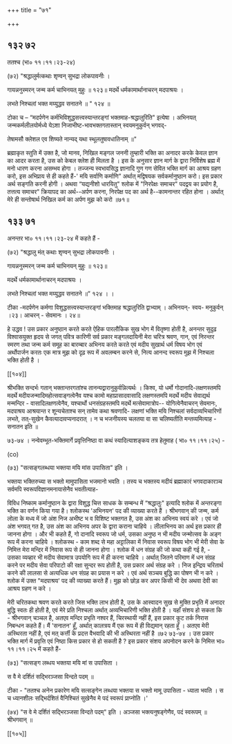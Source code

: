 +++
title = "७१"

+++


## १३२ ७२
ततश्च (भा० ११।११।२३-२४) 

(७२) "श्रद्धालुर्मत्कथाः शृण्वन् सुभद्रा लोकपावनीः । 

गायन्ननुस्मरन् जन्म कर्म चाभिनयत् मुहुः ॥ १२३॥ मदर्थे धर्मकामार्थानाचरन् मदपाश्रयः । 

लभते निश्चलां भक्त मय्युद्धव सनातने ॥ " १२४ ॥ 

टोका च – “मदर्पणेन कर्मभिविशुद्धसत्त्वस्यान्तरङ्गां भक्तमाह-श्रद्धालुरिति" इत्येषा । अभिनयत् जन्मकर्मलीलयोर्मध्ये येऽशा निजाभीष्ट-भावभक्तगतास्तान् स्वयमनुकुर्वन् भगवद्- 

तेषामसौ क्लेशल एव शिष्यते नान्यद् यथा स्थूलतुषावधातिनाम् ॥" 

ब्रह्माकृत स्तुति में उक्त है, जो मानव, निखिल मङ्गल जननी तुम्हारी भक्ति का अनादर करके केवल ज्ञान का आदर करता है, उस को केबल क्लेश ही मिलता है । इस के अनुसार ज्ञान मार्ग के द्वारा निर्विशेष ब्रह्म में मनो धारण करना असम्भव होगा । तज्जन्य स्वभावसिद्ध ज्ञानादि गुण गण सेवित भक्ति मार्ग का आश्रय ग्रहण करो, इस अभिप्राय से ही कहते हैं-' मयि सर्वाणि कर्माणि” अर्थात् मद्विषयक सर्वकर्मानुष्ठान करो। इस प्रकार अर्थ सङ्गति करनी होगी । अथवा “यद्यनीशो धारयितु" श्लोक में "निरपेक्षः समाचर" पदद्वय का प्रयोग है, तत्तत्य समाचर" क्रियापद का अर्थ--अर्पण करना, निरपेक्ष पद का अर्थ है--कामनान्तर रहित होना । अर्थात् मेरे ही सन्तोषार्थ निखिल कर्म का अर्पण मुझ को करो ॥७१॥ 


## १३३ ७१
अनन्तर भा० ११।११।२३-२४ में कहते हैं - 

(७२) "श्रद्धालु मंत् कथाः शृण्वन् सुभद्रा लोकपावनीः । 

गायन्ननुस्मरन् जन्म कर्म चाभिनयन् मुहुः ॥ १२३॥ 

मदर्थे धर्मकामार्थानाचरन् मदपाश्रयः । 

लभते निश्चलां भक्त मय्युद्धव सनातने ॥” १२४ । । 

टीका -मदर्पणेन कर्मणा विशुद्धसत्त्वस्यान्तरङ्गां भक्तिमाह श्रद्धालुरिति द्वाभ्याम् । अभिनयन्- स्वय- मनुकुर्वन् ।२३। आचरन् - सेवमानः । २४॥ 

हे उद्धव ! उस प्रकार अनुष्ठान करते करते ऐहिक पारलौकिक सुख भोग में वितृष्णा होती है, अनन्तर सुदृढ़ विश्वासयुक्त हृदय से जगत् पवित्र कारिणी सर्व प्रकार मङ्गलदायिनी मेरा चरित्र श्रवण, गान, एवं निरन्तर स्मरण तथा जन्म कर्म समूह का बारम्बार अभिनय करते करते एवं मदीय सुखार्थ धर्म विषय भोग एवं अर्थोपार्जन करतः एक मात्र मुझ को दृढ़ रूप में अवलम्बन करने से, नित्य आनन्द स्वरूप मुझ में निश्चला भक्ति होती है । 

[[१०४]] 

श्रीभक्ति सन्दर्भः गतान् भक्तान्तरगतांश्च तानन्यद्वारानुकुर्वन्नित्यर्थः । किश्व, यो धर्मो गोदानादि-लक्षणस्तमपि मदर्थे मदीयजन्मादिमहोत्सवाङ्गत्वेनैव यश्च कामो महाप्रासादवासादि लक्षणस्तमपि मदर्थे मदीय सेवाद्यर्थ मन्मन्दिर - वासादिलक्षणत्वेनैव, यश्चार्थो धनसंग्रहस्तमपि मदर्थे मत्सेवामात्रोप-- योगित्वेनैवाचरन् सेवमानः, मदपाश्रय आश्रयान्त र शून्यचेताश्च सन् तामेव कथा श्रवणादि- लक्षणां भक्ति मयि निश्चलां सर्वदाव्यभिचारिणों लभते, तत्-सुखेन कैवत्यादावप्यनादरात् । न च भजनीयस्य चलतया वा सा चलिष्यतीति मन्तव्यमित्याह - सनातन इति ॥ 

७३-७४ । नन्वेवम्भूत-भक्तिमार्गे प्रवृत्तिनिष्ठा वा कथं स्यादित्याशङ्कय तत्र हेतुमाह ( भा० ११।११।२५) - 

(co) 

(७३) "सत्सङ्गलब्धया भक्तया मयि मांस उपासिता" इति । 

भक्तया भक्तिरुच्या स भक्तो मामुपासिता भजमानो भवति । तस्य च भक्तस्य मदीयं ब्रह्माकारं भगवदाकारञ्च सर्वमपि स्वरूपविज्ञानमनायासेनैव भवतीत्याह- 

विविध निष्काम कर्मानुष्ठान के द्वारा विशुद्ध चित्त साधक के सम्बन्ध में “श्रद्धालुः" इत्यादि श्लोक में अन्तरङ्गा भक्ति का वर्णन किया गया है। श्लोकस्थ 'अभिनयन' पद की व्याख्या करते हैं । श्रीभगवान् की जन्म, कर्म लोला के मध्य में जो अंश निज अभीष्ट भ व विशिष्ट भक्तगत है, उस अंश का अभिनय स्वयं करे । एवं जो अंश भगवत् गत है, उस अंश का अभिनय अपर के द्वारा कराना चाहिये । लीलाभिनय का अर्थ इस प्रकार ही जानना होगा । और भी कहते हैं, गो दानादि स्वरूप जो धर्म, उसका अनुष्ठ न भी मदीय जन्मोत्सव के अङ्ग रूप में करना चाहिये । श्लोकस्थ - काम शब्द से महा अट्टालिका में निवास स्वरूप विषय भोग भी मेरी सेवा के निमित्त मेरा मन्दिर में निवास रूप से ही जानना होगा । श्लोक में धन संग्रह की जो कथा कही गई है, - उसका व्यव्हार भी मदीय सेवामात्र उपयोगि रूप में ही करना चाहिये । अर्थात् जितने परिमाण में धन संग्रह करने पर मदीय सेवा परिपाटो की रक्षा सुन्दर रूप होती है, उस प्रकार अर्थ संग्रह करे । निज इन्द्रिय चरितार्थ करने की लालसा से अत्यधिक धन संग्रह का प्रयास न करे । एवं अर्थ सञ्चय बुद्धि का पोषण भी न करे । श्लोक में उक्त "मदपाश्रय' पद की व्याख्या करते हैं। मुझ को छोड़ कर अपर किसी भी देव अथवा देवी का आश्रय ग्रहण न करे । 

मेरी चरितकथा श्रवण करते करते जिस भक्ति लाभ होती है, उस के आस्वादन सुख से मुक्ति प्रभृति में अनादर बुद्धि स्वतः ही होती है, एवं मेरे प्रति निश्चला अर्थात् अव्यभिचारिणी भक्ति होती है । यहाँ संशय हो सकता कि - श्रीभगवान् चञ्चल है, अतएव मन्दिर प्रभृति नश्वर हैं, चिरस्थायी नहीं हैं, इस प्रकार कूट तर्क निरास निबन्धन कहते हैं। मैं 'सनातन' हूँ, अर्थात् कालत्रय मैं एक रूप में ही विद्यमान् रहता हूँ । अतएव मेरी अस्थिरता नहीं है, एवं मत् कर्त्ती के प्रदत्त वैभवादि की भी अस्थिरता नहीं है ॥७२ ७३-७४ । उस प्रकार भक्ति मार्ग में प्रवृत्ति एवं निष्ठा किस प्रकार से हो सकती है ? इस प्रकार संशय अपनोदन करने के निमित्त भा० ११।११।२५ में कहते हैं- 

(७३) "सत्सङ्ग लब्धय भक्तया मयि मां स उपासिता । 

स वै मे दर्शितं सद्भिरञ्जसा विन्दते पदम् ॥ 

टीका - "ततश्च अनेन प्रकारेण मयि सत्सङ्गेन लब्धया भक्तया स भक्तो मामू उपासिता - ध्याता भवति । स च ध्यानशीलः सद्भिर्दशितं वैनिश्चितं सुखेनैव मे पदं स्वरूपं प्राप्नोति ।' 



(७४) "स वे मे दर्शितं सद्भिरञ्जसा विन्दते पदम्" इति । अञ्जसा भक्त्यनुषङ्गेणैव, पदं स्वरूपम् ॥ श्रीभगवान् ॥ 

[[१०५]]
